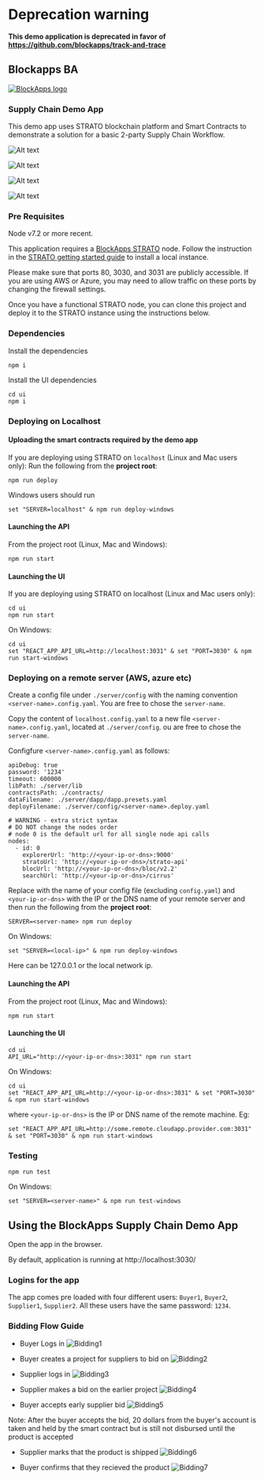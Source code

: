 # Deprecation warning

**This demo application is deprecated in favor of https://github.com/blockapps/track-and-trace**


Blockapps BA
------------
[![BlockApps logo](https://blockapps.net/wp-content/uploads/2019/07/blockapps-logo-super-small.png)](http://blockapps.net)

### Supply Chain Demo App
This demo app uses STRATO blockchain platform and Smart Contracts to demonstrate a solution for a basic 2-party Supply Chain Workflow.

![Alt text](SupplyChain-Workflow.png?raw=true "Supply Chain Workflow")

![Alt text](sequence-diagram-05.png?raw=true "Supply Chain Sequence Diagram")

![Alt text](Demo_Application_Stack.png?raw=true "Demo Application Stack")

![Alt text](Production_Architecture.png?raw=true "Production Architecture")

### Pre Requisites

Node v7.2 or more recent.

This application requires a [BlockApps STRATO](http://blockapps.net/blockapps-strato-blockchain-application-development/) node. Follow the instruction in the [STRATO getting started guide](https://github.com/blockapps/strato-getting-started) to install a local instance.

Please make sure that ports 80, 3030, and 3031 are publicly accessible. If you are using AWS or Azure, you may need to allow traffic on these ports by changing the firewall settings.

Once you have a functional STRATO node, you can clone this project and deploy it to the STRATO instance using the instructions below.


### Dependencies

Install the dependencies

```
npm i
```

Install the UI dependencies

```
cd ui
npm i
```

### Deploying on Localhost

#### Uploading the smart contracts required by the demo app
 
If you are deploying using STRATO on `localhost` (Linux and Mac users only):
Run the following from the **project root**:

```
npm run deploy
```

Windows users should run

```
set "SERVER=localhost" & npm run deploy-windows
```

#### Launching the API

From the project root (Linux, Mac and Windows):

```
npm run start
```

#### Launching the UI

If you are deploying using STRATO on localhost (Linux and Mac users only):

```
cd ui
npm run start
```

On Windows:

```
cd ui
set "REACT_APP_API_URL=http://localhost:3031" & set "PORT=3030" & npm run start-windows
```

### Deploying on a remote server (AWS, azure etc)

Create a config file under `./server/config` with the naming convention `<server-name>.config.yaml`. You are free to chose the `server-name`. 

Copy the content of `localhost.config.yaml` to a new file `<server-name>.config.yaml`, located at `./server/config`. ou are free to chose the `server-name`. 

Configfure `<server-name>.config.yaml` as follows:

```
apiDebug: true
password: '1234'
timeout: 600000
libPath: ./server/lib
contractsPath: ./contracts/
dataFilename: ./server/dapp/dapp.presets.yaml
deployFilename: ./server/config/<server-name>.deploy.yaml

# WARNING - extra strict syntax
# DO NOT change the nodes order
# node 0 is the default url for all single node api calls
nodes:
  - id: 0
    explorerUrl: 'http://<your-ip-or-dns>:9000'
    stratoUrl: 'http://<your-ip-or-dns>/strato-api'
    blocUrl: 'http://<your-ip-or-dns>/bloc/v2.2'
    searchUrl: 'http://<your-ip-or-dns>/cirrus'
```

Replace <server-name> with the name of your config file (excluding `config.yaml`) and `<your-ip-or-dns>` with the IP or the DNS name of your remote server and then run the following from the **project root**:

```
SERVER=<server-name> npm run deploy
```

On Windows:

```
set "SERVER=<local-ip>" & npm run deploy-windows
```

Here <local-ip> can be 127.0.0.1 or the local network ip.

#### Launching the API

From the project root (Linux, Mac and Windows):

```
npm run start
```

#### Launching the UI

```
cd ui
API_URL="http://<your-ip-or-dns>:3031" npm run start
```

On Windows:

```
cd ui
set "REACT_APP_API_URL=http://<your-ip-or-dns>:3031" & set "PORT=3030" & npm run start-windows
```

where `<your-ip-or-dns>` is the IP or DNS name of the remote machine. Eg: 

```
set "REACT_APP_API_URL=http://some.remote.cloudapp.provider.com:3031" & set "PORT=3030" & npm run start-windows
```

### Testing

```
npm run test
```

On Windows:

```
set "SERVER=<server-name>" & npm run test-windows
```

<!--MKDOCS_DOC_DIVIDER_USAGE-->
## Using the BlockApps Supply Chain Demo App

Open the app in the browser.

By default, application is running at http://localhost:3030/

### Logins for the app
The app comes pre loaded with four different users: `Buyer1`, `Buyer2`, `Supplier1`, `Supplier2`. All these users have the same password: `1234`.

### Bidding Flow Guide

- Buyer Logs in
![Bidding1](http://i.imgur.com/kKVZkZO.gif)

- Buyer creates a project for suppliers to bid on
![Bidding2](http://i.imgur.com/xADXnrX.gif)

- Supplier logs in
![Bidding3](http://i.imgur.com/jNke2we.gif)

- Supplier makes a bid on the earlier project
![Bidding4](http://i.imgur.com/4msxzoR.gif)

- Buyer accepts early supplier bid
![Bidding5](http://i.imgur.com/WmK3lO4.gif)

Note: After the buyer accepts the bid, 20 dollars from the buyer's account is taken and held by the smart contract but is still not disbursed until the product is accepted

- Supplier marks that the product is shipped
![Bidding6](http://i.imgur.com/qYSeMAk.gif)

- Buyer confirms that they recieved the product
![Bidding7](http://i.imgur.com/xD5g7dE.gif)


<!--![Bidding](http://i.imgur.com/3GdKBMj.gif)


![Bidding2](http://i.imgur.com/rQF6oK6.gif)


![Bidding3](http://i.imgur.com/RnCXrSO.gif)


![Bidding4](http://i.imgur.com/54TVkKh.gif)-->
